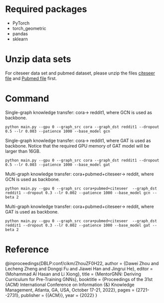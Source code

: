 # Required packages
* PyTorch
* torch_geometric
* pandas
* sklearn

# Unzip data sets 
For citeseer data set and pubmed dataset, please unzip the files [citeseer file](https://github.com/Leo02016/MentorGNN/blob/main/data/citeseer/preprocessed_data.zip) and [Pubmed file](https://github.com/Leo02016/MentorGNN/blob/main/data/pubmed/preprocessed_data.zip) first. 

# Command
Single-graph knowledge transfer: cora-> reddit1, where GCN is used as backbone.
```
python main.py --gpu 0 --graph_src cora --graph_dst reddit1 --dropout 0.5 --lr 0.003 --patience 1000 --base_model gcn
```

Single-graph knowledge transfer: cora-> reddit1, where GAT is used as backbone. 
Notice that the required GPU memory of GAT model will be larger than 16GB.
```
python main.py --gpu 0 --graph_src cora --graph_dst reddit1 --dropout 0.5 --lr 0.003 --patience 1000 --base_model gat
```

Multi-graph knowledge transfer: cora+pubmed+citeseer-> reddit, where GCN is used as backbone.
```
python main.py --gpu 0 --graph_src cora+pubmed+citeseer  --graph_dst reddit1 --dropout 0.3 --lr 0.002 --patience 1000 --base_model gcn --beta 2
```

Multi-graph knowledge transfer: cora+pubmed+citeseer-> reddit, where GAT is used as backbone.
```
python main.py --gpu 0 --graph_src cora+pubmed+citeseer  --graph_dst reddit1 --dropout 0.3 --lr 0.002 --patience 1000 --base_model gat --beta 2
```

# Reference
@inproceedings{DBLP:conf/cikm/ZhouZF0H22,
  author    = {Dawei Zhou and
               Lecheng Zheng and
               Dongqi Fu and
               Jiawei Han and
               Jingrui He},
  editor    = {Mohammad Al Hasan and
               Li Xiong},
  title     = {MentorGNN: Deriving Curriculum for Pre-Training GNNs},
  booktitle = {Proceedings of the 31st {ACM} International Conference on Information
               {\&} Knowledge Management, Atlanta, GA, USA, October 17-21, 2022},
  pages     = {2721--2731},
  publisher = {{ACM}},
  year      = {2022}
}
